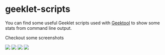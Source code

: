 geeklet-scripts
===============

You can find some useful Geeklet scripts used with [Geektool] to show some stats from command line output.

  [Geektool]: http://projects.tynsoe.org/en/geektool/
  
Checkout some screenshots

![](http://projects.tynsoe.org/en/geektool/shots/shot60_t.jpg)
![](http://projects.tynsoe.org/en/geektool/shots/shot56_t.jpg)
![](http://projects.tynsoe.org/en/geektool/shots/shot49_t.jpg)
![](http://projects.tynsoe.org/en/geektool/shots/shot48_t.jpg)
